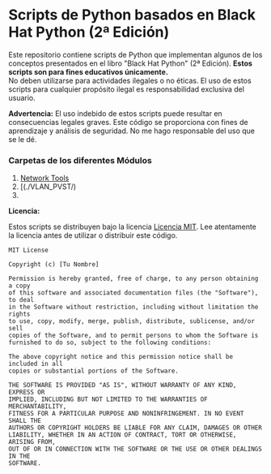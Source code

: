 # Scripts de Python basados en Black Hat Python (2ª Edición)

Este repositorio contiene scripts de Python que implementan algunos de los conceptos presentados en el libro "Black Hat Python" (2ª Edición).  **Estos scripts son para fines educativos únicamente.**  
No deben utilizarse para actividades ilegales o no éticas.  El uso de estos scripts para cualquier propósito ilegal es responsabilidad exclusiva del usuario.

**Advertencia:** El uso indebido de estos scripts puede resultar en consecuencias legales graves.  Este código se proporciona con fines de aprendizaje y análisis de seguridad.  No me hago responsable del uso que se le dé.

### Carpetas de los diferentes Módulos

1. [Network Tools](./basic_network_tools)
2. [(./VLAN_PVST/)
3. [](./PKT/ACLs/)

**Licencia:**

Estos scripts se distribuyen bajo la licencia [Licencia MIT](https://opensource.org/licenses/MIT).  Lee atentamente la licencia antes de utilizar o distribuir este código.

```
MIT License

Copyright (c) [Tu Nombre]

Permission is hereby granted, free of charge, to any person obtaining a copy
of this software and associated documentation files (the "Software"), to deal
in the Software without restriction, including without limitation the rights
to use, copy, modify, merge, publish, distribute, sublicense, and/or sell
copies of the Software, and to permit persons to whom the Software is
furnished to do so, subject to the following conditions:

The above copyright notice and this permission notice shall be included in all
copies or substantial portions of the Software.

THE SOFTWARE IS PROVIDED "AS IS", WITHOUT WARRANTY OF ANY KIND, EXPRESS OR
IMPLIED, INCLUDING BUT NOT LIMITED TO THE WARRANTIES OF MERCHANTABILITY,
FITNESS FOR A PARTICULAR PURPOSE AND NONINFRINGEMENT. IN NO EVENT SHALL THE
AUTHORS OR COPYRIGHT HOLDERS BE LIABLE FOR ANY CLAIM, DAMAGES OR OTHER
LIABILITY, WHETHER IN AN ACTION OF CONTRACT, TORT OR OTHERWISE, ARISING FROM,
OUT OF OR IN CONNECTION WITH THE SOFTWARE OR THE USE OR OTHER DEALINGS IN THE
SOFTWARE.
```
